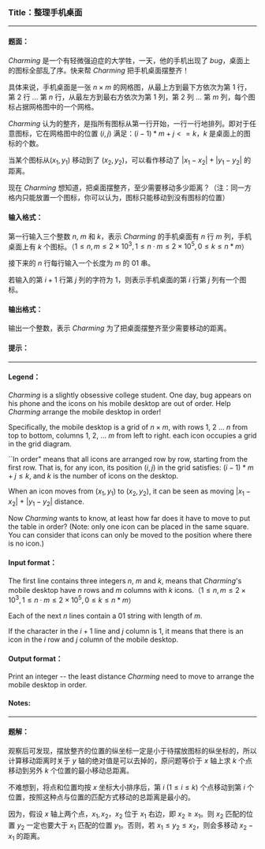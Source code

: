 ### Title：整理手机桌面

-----

#### 题面：

$Charming$ 是一个有轻微强迫症的大学牲，一天，他的手机出现了 $bug$，桌面上的图标全部乱了序。快来帮 $Charming$ 把手机桌面摆整齐！

具体来说，手机桌面是一张 $n \times m$ 的网格图，从最上方到最下方依次为第 $1$ 行，第 $2$ 行 ... 第 $n$ 行，从最左方到最右方依次为第 $1$ 列，第 $2$ 列 ... 第 $m$ 列，每个图标占据网格图中的一个网格。

$Charming$ 认为的整齐，是指所有图标从第一行开始，一行一行地排列。即对于任意图标，它在网格图中的位置 $(i, j)$ 满足：$(i - 1) * m + j <= k$，$k$ 是桌面上的图标的个数。

当某个图标从$(x_1, y_1)$ 移动到了 $(x_2, y_2)$，可以看作移动了 $|x_1 - x_2| + |y_1 - y_2|$ 的距离。

现在 $Charming$ 想知道，把桌面摆整齐，至少需要移动多少距离？（注：同一方格内只能放置一个图标，你可以认为，图标只能移动到没有图标的位置）



#### 输入格式：

第一行输入三个整数 $n$, $m$ 和 $k$，表示 $Charming$ 的手机桌面有 $n$ 行 $m$ 列，手机桌面上有 $k$ 个图标。（$1 \leq n, m \leq 2 \times 10 ^ 3,  1 \leq n · m \leq 2 \times 10 ^ 5, 0 \leq k \leq n * m$）

接下来的 $n$ 行每行输入一个长度为 $m$ 的 $01$ 串。

若输入的第 $i + 1$ 行第 $j$ 列的字符为 $1$，则表示手机桌面的第 $i$ 行第 $j$ 列有一个图标。



#### 输出格式：

输出一个整数，表示 $Charming$ 为了把桌面摆整齐至少需要移动的距离。



#### 提示：

---

#### Legend：

$Charming$ is a slightly obsessive college student. One day, bug appears on his phone and the icons on his mobile desktop are out of order. Help $Charming$ arrange the mobile desktop in order!

Specifically, the mobile desktop is a grid of $n \times m$, with rows $1$, $2$ ... $n$ from top to bottom, columns $1$, $2$, ... $m$ from left to right. each icon occupies a grid in the grid diagram.

``In order" means that all icons are arranged row by row, starting from the first row. That is, for any icon, its position $(i, j)$ in the grid satisfies: $(i - 1) * m + j \leq k$, and $k$ is the number of icons on the desktop.

When an icon moves from $(x_1, y_1)$ to $(x_2, y_2)$, it can be seen as moving $|x_1 - x_2|$ $+$ $|y_1 - y_2|$ distance.

Now $Charming$ wants to know, at least how far does it have to move to put the table in order? (Note: only one icon can be placed in the same square. You can consider that icons can only be moved to the position where there is no icon.)



#### Input format：

The first line contains three integers $n$, $m$ and $k$, means that $Charming$'s mobile desktop have $n$ rows and $m$ columns with $k$ icons.（$1 \leq n, m \leq 2 \times 10 ^ 3,  1 \leq n · m \leq 2 \times 10 ^ 5, 0 \leq k \leq n * m$）


Each of the next $n$ lines contain a $01$ string with length of $m$.

If the character in the $i + 1$ line and $j$ column is $1$, it means that there is an icon in the $i$ row and $j$ column of the mobile desktop.



#### Output format：

Print an integer -- the least distance $Charming$ need to move to arrange the mobile desktop in order. 



#### Notes:

---

#### 题解：

观察后可发现，摆放整齐的位置的纵坐标一定是小于待摆放图标的纵坐标的，所以计算移动距离时关于 $y$ 轴的绝对值是可以去掉的，原问题等价于 $x$ 轴上求 $k$ 个点移动到另外 $k$ 个位置的最小移动总距离。

不难想到，将点和位置均按 $x$ 坐标大小排序后，第 $i$ ($1 \leq i \leq k$) 个点移动到第 $i$ 个位置，按照这种点与位置的匹配方式移动的总距离是最小的。

因为，假设 $x$ 轴上两个点，$x_1, x_2$，$x_2$ 位于 $x_1$ 右边，即 $x_2 \geq x_1$。则 $x_2$ 匹配的位置 $y_2$ 一定也要大于 $x_1$ 匹配的位置 $y_1$。否则，若 $x_1 \leq y_2 \leq x_2$，则会多移动 $x_2 - x_1$ 的距离。